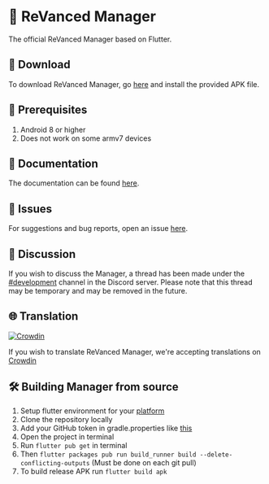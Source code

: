 # 💊 ReVanced Manager

The official ReVanced Manager based on Flutter.

## 🔽 Download
To download ReVanced Manager, go [here](https://github.com/revanced/revanced-manager/releases/latest) and install the provided APK file.

## 📝 Prerequisites
1. Android 8 or higher
2. Does not work on some armv7 devices

## 📃 Documentation
The documentation can be found [here](https://github.com/revanced/revanced-manager/tree/main/docs).

## 🔴 Issues
For suggestions and bug reports, open an issue [here](https://github.com/revanced/revanced-manager/issues/new/choose).

## 💭 Discussion
If you wish to discuss the Manager, a thread has been made under the [#development](https://discord.com/channels/952946952348270622/1002922226443632761) channel in the Discord server. Please note that this thread may be temporary and may be removed in the future.


## 🌐 Translation
[![Crowdin](https://badges.crowdin.net/revanced/localized.svg)](https://crowdin.com/project/revanced)

If you wish to translate ReVanced Manager, we're accepting translations on [Crowdin](https://translate.revanced.app)

## 🛠️ Building Manager from source
1. Setup flutter environment for your [platform](https://docs.flutter.dev/get-started/install)
2. Clone the repository locally
3. Add your GitHub token in gradle.properties like [this](/docs/4_building.md)
4. Open the project in terminal
5. Run `flutter pub get` in terminal
6. Then `flutter packages pub run build_runner build --delete-conflicting-outputs` (Must be done on each git pull)
7. To build release APK run `flutter build apk`
